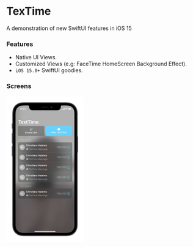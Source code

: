 # TexTime
A demonstration of new SwiftUI features in iOS 15

### Features
- Native UI Views.
- Customized Views (e.g: FaceTime HomeScreen Background Effect).
- `iOS 15.0+` SwiftUI goodies.

### Screens

<img alt="App image" src="home.png" width="40%">
